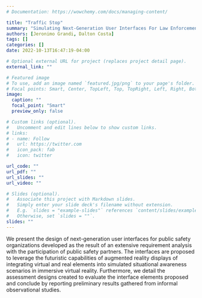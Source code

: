 ```yaml
---
# Documentation: https://wowchemy.com/docs/managing-content/

title: "Traffic Stop"
summary: "Simulating Next-Generation User Interfaces For Law Enforcement Trafﬁc Stops"
authors: [Jeronimo Grandi, Dalton Costa]
tags: []
categories: []
date: 2022-10-13T16:47:19-04:00

# Optional external URL for project (replaces project detail page).
external_link: ""

# Featured image
# To use, add an image named `featured.jpg/png` to your page's folder.
# Focal points: Smart, Center, TopLeft, Top, TopRight, Left, Right, BottomLeft, Bottom, BottomRight.
image:
  caption: ""
  focal_point: "Smart"
  preview_only: false

# Custom links (optional).
#   Uncomment and edit lines below to show custom links.
# links:
# - name: Follow
#   url: https://twitter.com
#   icon_pack: fab
#   icon: twitter

url_code: ""
url_pdf: ""
url_slides: ""
url_video: ""

# Slides (optional).
#   Associate this project with Markdown slides.
#   Simply enter your slide deck's filename without extension.
#   E.g. `slides = "example-slides"` references `content/slides/example-slides.md`.
#   Otherwise, set `slides = ""`.
slides: ""
---
```

We present the design of next-generation user interfaces for public safety organizations developed as the result of an extensive requirement analysis with the participation of public safety partners. The interfaces are proposed to leverage the futuristic capabilities of augmented reality displays of integrating virtual and real elements into simulated situational awareness scenarios in immersive virtual reality. Furthermore, we detail the assessment designs created to evaluate the interface elements proposed and conclude by reporting preliminary results gathered from informal observational studies.

